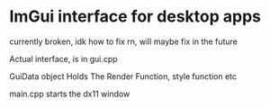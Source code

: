 <h1> ImGui interface for desktop apps </h1>
currently broken, idk how to fix rn, will maybe fix in the future
<p> Actual interface, is in gui.cpp </p>
<p>GuiData object Holds The Render Function, style function etc<p>
main.cpp starts the dx11 window
